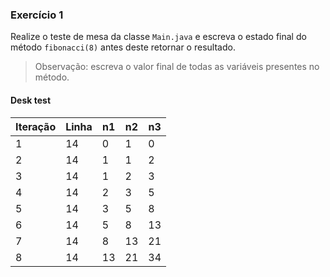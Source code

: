 ### Exercício 1
Realize o teste de mesa da classe `Main.java` e escreva o estado final
do método `fibonacci(8)` antes deste retornar o resultado.

> Observação: escreva o valor final de todas as variáveis presentes no
> método.

#### Desk test

| Iteração | Linha | n1 | n2 | n3 |
|----------|-------|----|----|----|
| 1        | 14    | 0  | 1  | 0  |
| 2        | 14    | 1  | 1  | 2  |
| 3        | 14    | 1  | 2  | 3  |
| 4        | 14    | 2  | 3  | 5  |
| 5        | 14    | 3  | 5  | 8  |
| 6        | 14    | 5  | 8  | 13 |
| 7        | 14    | 8  | 13 | 21 |
| 8        | 14    | 13 | 21  | 34 |

